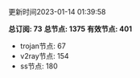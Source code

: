 更新时间2023-01-14 01:39:58

**总订阅: 73**
**总节点: 1375**
**有效节点: 401**
- trojan节点: 67
- v2ray节点: 154
- ss节点: 180

